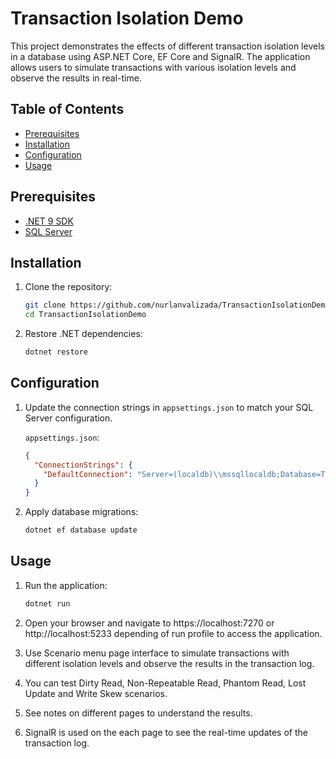 # Transaction Isolation Demo

This project demonstrates the effects of different transaction isolation levels in a database using ASP.NET Core, EF Core and SignalR. The application allows users to simulate transactions with various isolation levels and observe the results in real-time.

## Table of Contents

- [Prerequisites](#prerequisites)
- [Installation](#installation)
- [Configuration](#configuration)
- [Usage](#usage)

## Prerequisites

- [.NET 9 SDK](https://dotnet.microsoft.com/download/dotnet/9.0)
- [SQL Server](https://www.microsoft.com/en-us/sql-server/sql-server-downloads)

## Installation

1. Clone the repository:
    ```sh
    git clone https://github.com/nurlanvalizada/TransactionIsolationDemo.git
    cd TransactionIsolationDemo
    ```

2. Restore .NET dependencies:
    ```sh
    dotnet restore
    ```

## Configuration

1. Update the connection strings in `appsettings.json` to match your SQL Server configuration.

   `appsettings.json`:
    ```json
    {
      "ConnectionStrings": {
        "DefaultConnection": "Server=(localdb)\\mssqllocaldb;Database=TransactionIsolationDemo;Trusted_Connection=True;"
      }
    }
    ```

2. Apply database migrations:
    ```sh
    dotnet ef database update
    ```

## Usage

1. Run the application:
    ```sh
    dotnet run
    ```

2. Open your browser and navigate to https://localhost:7270 or http://localhost:5233 depending of run profile to access the application.

3. Use Scenario menu page interface to simulate transactions with different isolation levels and observe the results in the transaction log.

4. You can test Dirty Read, Non-Repeatable Read, Phantom Read, Lost Update and Write Skew scenarios.

5. See notes on different pages to understand the results.

6. SignalR is used on the each page to see the real-time updates of the transaction log.